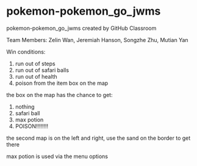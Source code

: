 # pokemon-pokemon_go_jwms
pokemon-pokemon_go_jwms created by GitHub Classroom

Team Members: Zelin Wan, Jeremiah Hanson, Songzhe Zhu, Mutian Yan

Win conditions:
1. run out of steps
2. run out of safari balls
3. run out of health
4. poison from the item box on the map

the box on the map has the chance to get:
1. nothing 
2. safari ball
3. max potion
4. POISON!!!!!!!!

the second map is on the left and right, use the sand on the border to get there

max potion is used via the menu options